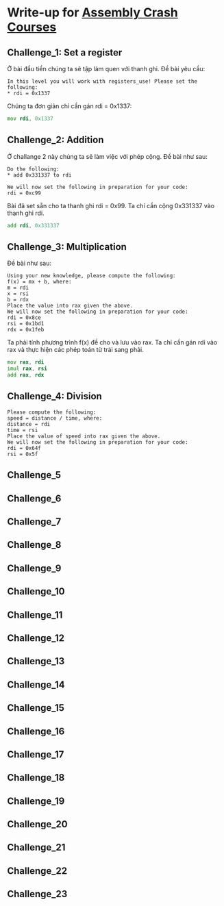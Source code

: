 # Write-up for [Assembly Crash Courses](https://pwn.college/cse466-f2022/assembly-crash-course)

## Challenge_1: Set a register
Ở bài đầu tiền chúng ta sẽ tập làm quen với thanh ghi. Đề bài yêu cầu:
```
In this level you will work with registers_use! Please set the following:
* rdi = 0x1337
```
Chúng ta đơn giản chỉ cần gán rdi = 0x1337:  
```asm
mov rdi, 0x1337
```
## Challenge_2: Addition
Ở challange 2 này chúng ta sẽ làm việc với phép cộng. Đề bài như sau:
```
Do the following:
* add 0x331337 to rdi

We will now set the following in preparation for your code:
rdi = 0xc99
```
Bài đã set sẵn cho ta thanh ghi rdi = 0x99. Ta chỉ cần cộng 0x331337 vào thanh ghi rdi.
```asm
add rdi, 0x331337
```
## Challenge_3: Multiplication
Đề bài như sau:
```
Using your new knowledge, please compute the following:
f(x) = mx + b, where:
m = rdi
x = rsi
b = rdx
Place the value into rax given the above.
We will now set the following in preparation for your code:
rdi = 0x8ce
rsi = 0x1bd1
rdx = 0x1feb
```
Ta phải tính phương trình f(x) đề cho và lưu vào rax. Ta chỉ cần gán rdi vào rax và thực hiện các phép toán từ trái sang phải.
```asm
mov rax, rdi
imul rax, rsi
add rax, rdx
```
## Challenge_4: Division
```
Please compute the following:
speed = distance / time, where:
distance = rdi
time = rsi
Place the value of speed into rax given the above.
We will now set the following in preparation for your code:
rdi = 0x64f
rsi = 0x5f
```

## Challenge_5
## Challenge_6
## Challenge_7
## Challenge_8
## Challenge_9
## Challenge_10
## Challenge_11
## Challenge_12
## Challenge_13
## Challenge_14
## Challenge_15
## Challenge_16
## Challenge_17
## Challenge_18
## Challenge_19
## Challenge_20
## Challenge_21
## Challenge_22
## Challenge_23
